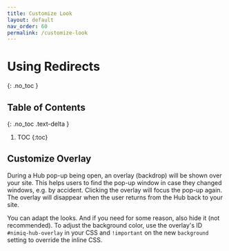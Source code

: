 ```yaml
---
title: Customize Look
layout: default
nav_order: 60
permalink: /customize-look
---
```


# Using Redirects
{: .no_toc }

## Table of Contents
{: .no_toc .text-delta }

1. TOC
{:toc}

## Customize Overlay

During a Hub pop-up being open, an overlay (backdrop) will be shown over your site. This helps users to find the pop-up window in case they changed windows, e.g. by accident. Clicking the overlay will focus the pop-up again. The overlay will disappear when the user returns from the Hub back to your site.

You can adapt the looks. And if you need for some reason, also hide it (not recommended). To adjust the background color, use the overlay's ID `#nimiq-hub-overlay` in your CSS and `!important` on the new `background` setting to override the inline CSS.
